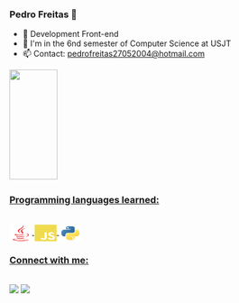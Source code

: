 ### Pedro Freitas 👋


- 🔭 Development Front-end
- 🌱 I'm in the 6nd semester of Computer Science at USJT
- 📫 Contact: pedrofreitas27052004@hotmail.com

<div align="left">
  <a href="https://github.com/phfreitas27">
   <img width="41%" height="195px" src="https://github-readme-stats.vercel.app/api/top-langs/?username=phfreitas27&layout=compact&hide_border=true&title_color=4169E1&text_color=4169E1&bg_color=B0C4DE" />
</div>
  
  ### Programming languages learned:
  
<div style="display: inline_block"><br>
  <img align="center" alt="Pedro-Java" height="30" width="40" src="https://raw.githubusercontent.com/devicons/devicon/master/icons/java/java-plain.svg">
  <img align="center" alt="Pedro-Js" height="30" width="40" src="https://raw.githubusercontent.com/devicons/devicon/master/icons/javascript/javascript-plain.svg">
  <img align="center" alt="Pedro-Python" height="30" width="40" src="https://raw.githubusercontent.com/devicons/devicon/master/icons/python/python-original.svg">
</div>
  
  ### Connect with me:
  
<div style="display: inline_block"><br>
 <a href="https://www.instagram.com/pedrofreitas77/" target="_blank"><img src="https://img.shields.io/badge/-Instagram-%23E4405F?style=for-the-badge&logo=instagram&logoColor=black" target="_blank"></a>
<a href="https://www.linkedin.com/in/pedrofreitas77/" target="_blank"><img src="https://img.shields.io/badge/-LinkedIn-%230077B5?style=for-the-badge&logo=linkedin&logoColor=black" target="_blank"></a>
</div>
